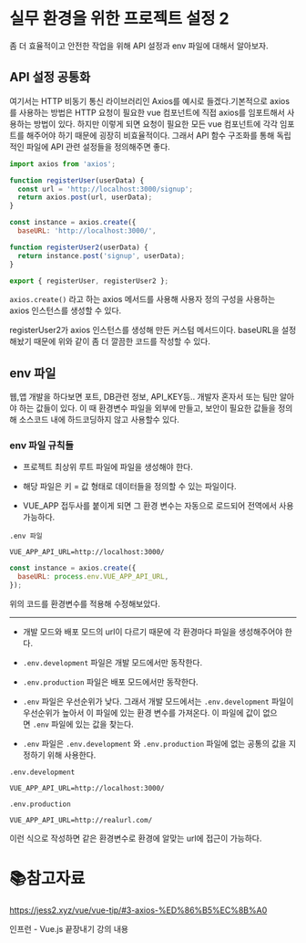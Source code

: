 # 실무 환경을 위한 프로젝트 설정 2

좀 더 효율적이고 안전한 작업을 위해 API 설정과 env 파일에 대해서 알아보자.

## API 설정 공통화

여기서는 HTTP 비동기 통신 라이브러리인 Axios를 예시로 들겠다.기본적으로 axios를 사용하는 방법은 HTTP 요청이 필요한 vue 컴포넌트에 직접 axios를 임포트해서 사용하는 방법이 있다. 하지만 이렇게 되면 요청이 필요한 모든 vue 컴포넌트에 각각 임포트를 해주어야 하기 때문에 굉장히 비효율적이다. 그래서 API 함수 구조화를 통해 독립적인 파일에 API 관련 설정들을 정의해주면 좋다.

```javascript
import axios from 'axios';

function registerUser(userData) {
  const url = 'http://localhost:3000/signup';
  return axios.post(url, userData);
}

const instance = axios.create({
  baseURL: 'http://localhost:3000/',

function registerUser2(userData) {
  return instance.post('signup', userData);
}

export { registerUser, registerUser2 };
```

`axios.create()` 라고 하는 axios 메서드를 사용해 사용자 정의 구성을 사용하는 axios 인스턴스를 생성할 수 있다.

registerUser2가 axios 인스턴스를 생성해 만든 커스텀 메서드이다. baseURL을 설정해놨기 때문에 위와 같이 좀 더 깔끔한 코드를 작성할 수 있다.

## env 파일

웹,앱 개발을 하다보면 포트, DB관련 정보, API_KEY등.. 개발자 혼자서 또는 팀만 알아야 하는 값들이 있다. 이 때 환경변수 파일을 외부에 만들고, 보안이 필요한 값들을 정의해 소스코드 내에 하드코딩하지 않고 사용할수 있다.

### env 파일 규칙들

- 프로젝트 최상위 루트 파일에 파일을 생성해야 한다.

- 해당 파일은 키 = 값 형태로 데이터들을 정의할 수 있는 파일이다.

- VUE_APP 접두사를 붙이게 되면 그 환경 변수는 자동으로 로드되어 전역에서 사용 가능하다.

```
.env 파일

VUE_APP_API_URL=http://localhost:3000/
```

```javascript
const instance = axios.create({
  baseURL: process.env.VUE_APP_API_URL,
});
```

위의 코드를 환경변수를 적용해 수정해보았다.

___

- 개발 모드와 배포 모드의 url이 다르기 때문에 각 환경마다 파일을 생성해주어야 한다.

- `.env.development` 파일은 개발 모드에서만 동작한다.

- `.env.production` 파일은 배포 모드에서만 동작한다.

- `.env` 파일은 우선순위가 낮다. 그래서 개발 모드에서는 `.env.development` 파일이 우선순위가 높아서 이 파일에 있는 환경 변수를 가져온다. 이 파일에 값이 없으면 `.env` 파일에 있는 값을 찾는다.

- `.env` 파일은 `.env.development` 와 `.env.production` 파일에 없는 공통의 값을 지정하기 위해 사용한다.

```
.env.development

VUE_APP_API_URL=http://localhost:3000/
```

```
.env.production

VUE_APP_API_URL=http://realurl.com/
```

이런 식으로 작성하면 같은 환경변수로 환경에 알맞는 url에 접근이 가능하다.

# :books:참고자료

https://jess2.xyz/vue/vue-tip/#3-axios-%ED%86%B5%EC%8B%A0

인프런 - Vue.js 끝장내기 강의 내용
